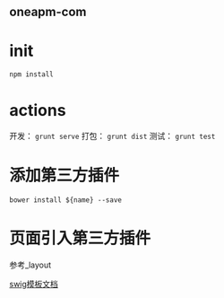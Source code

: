 oneapm-com
----
# init
`npm install`

# actions
开发：
`grunt serve`
打包：
`grunt dist`
测试：
`grunt test`

# 添加第三方插件

`bower install ${name} --save`

# 页面引入第三方插件

参考_layout

[swig模板文档](http://paularmstrong.github.io/swig/)

